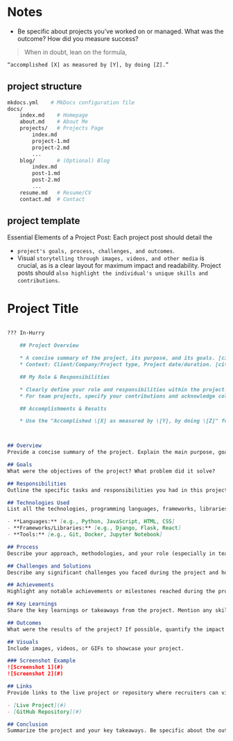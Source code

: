 # Notes

- Be specific about projects you’ve worked on or managed. What was the outcome? How did you measure success?

> When in doubt, lean on the formula,

```txt
“accomplished [X] as measured by [Y], by doing [Z].”
```

## project structure


```sh
mkdocs.yml    # MkDocs configuration file
docs/
    index.md    # Homepage
    about.md    # About Me
    projects/   # Projects Page
        index.md
        project-1.md
        project-2.md
        ...
    blog/       # (Optional) Blog
        index.md
        post-1.md
        post-2.md
        ...
    resume.md   # Resume/CV
    contact.md  # Contact
```

## project template


Essential Elements of a Project Post: Each project post should detail the
- `project's goals, process, challenges, and outcomes`.
- Visual `storytelling through images, videos, and other media` is crucial,
as is a clear layout for maximum impact and readability.
Project posts should `also highlight the individual's unique skills and contributions`.

# Project Title

```md

??? In-Hurry

    ## Project Overview

    * A concise summary of the project, its purpose, and its goals. [cite: 44, 45, 46, 47, 48, 49]
    * Context: Client/Company/Project type, Project date/duration. [cite: 44, 45, 46, 47, 48, 49]

    ## My Role & Responsibilities

    * Clearly define your role and responsibilities within the project. [cite: 46]
    * For team projects, specify your contributions and acknowledge collaborators. [cite: 18]

    ## Accomplishments & Results

    * Use the "Accomplished \[X] as measured by \[Y], by doing \[Z]" formula to describe your key achievements.



## Overview
Provide a concise summary of the project. Explain the main purpose, goals, and any key features. 

## Goals
What were the objectives of the project? What problem did it solve?

## Responsibilities
Outline the specific tasks and responsibilities you had in this project. Mention any leadership roles, key contributions, or unique skills you utilized.

## Technologies Used
List all the technologies, programming languages, frameworks, libraries, and tools you used in this project.

- **Languages:** [e.g., Python, JavaScript, HTML, CSS]
- **Frameworks/Libraries:** [e.g., Django, Flask, React]
- **Tools:** [e.g., Git, Docker, Jupyter Notebook]

## Process
Describe your approach, methodologies, and your role (especially in team projects). Include any challenges you faced and how you overcame them.

## Challenges and Solutions
Describe any significant challenges you faced during the project and how you overcame them. This section showcases your problem-solving skills.

## Achievements
Highlight any notable achievements or milestones reached during the project. Include metrics, awards, or recognitions if applicable.

## Key Learnings
Share the key learnings or takeaways from the project. Mention any skills you developed or insights you gained.

## Outcomes
What were the results of the project? If possible, quantify the impact with metrics. Include screenshots, demos, or links to the live project or repository.

## Visuals
Include images, videos, or GIFs to showcase your project.

### Screenshot Example
![Screenshot 1](#)
![Screenshot 2](#)

## Links
Provide links to the live project or repository where recruiters can view the code or the deployed application.

- [Live Project](#)
- [GitHub Repository](#)

## Conclusion
Summarize the project and your key takeaways. Be specific about the outcome and how you measured success.

```
